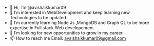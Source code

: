 - 👋 Hi, I’m @avishaikkumar09
- 👀 I’m interested in  WebDevelopment and keep learning new Technologies to be updated 
- 🌱 I’m currently learning  Node Js ,MongoDB and Graph QL  to be more expertise in Full stack Web developement
- 💞️ I’m looking for new opportunities to grow in my career 
- 📫 How to reach me   Email: avaishaikkumar09@gmail.com 

<!---
avishaikkumar09/avishaikkumar09 is a ✨ special ✨ repository because its `README.md` (this file) appears on your GitHub profile.
You can click the Preview link to take a look at your changes.
--->
